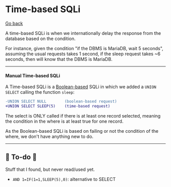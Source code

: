 # Time-based SQLi

[Go back](../sqli.md)

<div class="row row-cols-lg-2"><div>

A time-based SQLi is when we internationally delay the response from the database based on the condition.

For instance, given the condition "if the DBMS is MariaDB, wait 5 seconds", assuming the usual requests takes 1 second, if the sleep request takes ~6 seconds, then will know that the DBMS is MariaDB.
</div><div>
</div></div>

<hr class="sep-both">

#### Manual Time-based SQLi

<div class="row row-cols-lg-2"><div>

A Time-based SQLi is a [Boolean-based](boolean_sqli.md) SQLi in which we added a `UNION SELECT` calling the function `sleep`:

```diff
-UNION SELECT NULL        (boolean-based request)
+UNION SELECT SLEEP(5)    (time-based request)
```

The select is ONLY called if there is at least one record selected, meaning the condition in the where is at least true for one record.
</div><div>

As the Boolean-based SQLi is based on failing or not the condition of the where, we don't have anything new to do.
</div></div>

<hr class="sep-both">

## 👻 To-do 👻

Stuff that I found, but never read/used yet.

<div class="row row-cols-lg-2"><div>

* `AND 1=IF(1=1,SLEEP(5),0)`: alternative to SELECT
</div><div>
</div></div>